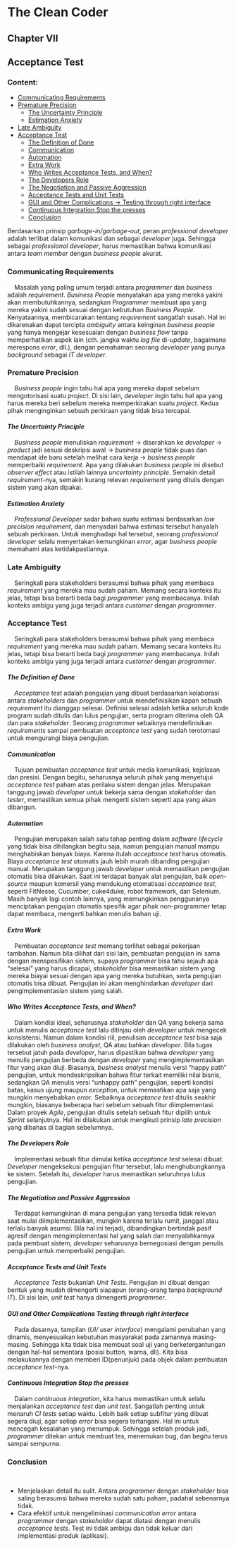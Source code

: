 # The Clean Coder
## Chapter VII
## Acceptance Test

### Content:
* [Communicating Requirements](#communicating-requirements)
* [Premature Precision](#premature-precision)
   * [The Uncertainty Principle](#the-uncertainty-principle)
   * [Estimation Anxiety](#estimation-anxiety)
* [Late Ambiguity](#late-ambiguity)
* [Acceptance Test](#acceptance-test)
   * [The Definition of Done](#the-definition-of-done)
   * [Communication](#communication)
   * [Automation](#automation)
   * [Extra Work](#extra-work)
   * [Who Writes Acceptance Tests, and When?](#who-writes-acceptance-tests-and-when?)
   * [The Developers Role](#the-developers-role)
   * [The Negotiation and Passive Aggression](#the-negotiation-and-passive-aggression)
   * [Acceptance Tests and Unit Tests](#acceptance-tests-and-unit-tests)
   * [GUI and Other Complications → Testing through right interface](#gui-and-other-complications-testing-through-right-interface)
   * [Continuous Integration Stop the presses](#continuous-integration-stop-the-presses)
   * [Conclusion](#conclusion)

Berdasarkan prinsip *garbage-in/garbage-out*, peran *professional developer* adalah terlibat dalam komunikasi dan sebagai *developer* juga. Sehingga sebagai *professional developer*, harus memastikan bahwa komunikasi antara *team member* dengan *business people* akurat.



### Communicating Requirements
&nbsp;&nbsp;&nbsp;&nbsp;Masalah yang paling umum terjadi antara *programmer* dan *business* adalah *requirement*. *Business People* menyatakan apa yang mereka yakini akan membutuhkannya, sedangkan *Programmer* membuat apa yang mereka yakini sudah sesuai dengan kebutuhan *Business People*. Kenyataannya, membicarakan tentang *requirement* sangatlah susah. Hal ini dikarenakan dapat tercipta *ambiguity* antara keinginan *business people* yang hanya mengejar kesesuaian dengan *business flow* tanpa memperhatikan aspek lain (cth. jangka waktu *log file* di-*update*, bagaimana merespons *error*, dll.), dengan pemahaman seorang *developer* yang punya *background* sebagai *IT developer*.
</br>

### Premature Precision
&nbsp;&nbsp;&nbsp;&nbsp;*Business people* ingin tahu hal apa yang mereka dapat sebelum mengotorisasi suatu *project*. Di sisi lain, *developer* ingin tahu hal apa yang harus mereka beri sebelum mereka memperkirakan suatu *project*. Kedua pihak menginginkan sebuah perkiraan yang tidak bisa tercapai.

#### _The Uncertainty Principle_
&nbsp;&nbsp;&nbsp;&nbsp;*Business people* menuliskan *requirement* → diserahkan ke *developer* → *product* jadi sesuai deskripsi awal → *business people* tidak puas dan mendapat ide baru setelah melihat cara kerja → *business people* memperbaiki *requirement*. 
Apa yang dilakukan *business people* ini disebut *observer effect* atau istilah lainnya *uncertainty principle*. Semakin detail *requirement*-nya, semakin kurang relevan *requirement* yang ditulis dengan sistem yang akan dipakai.
</br>

#### _Estimation Anxiety_
&nbsp;&nbsp;&nbsp;&nbsp;*Professional Developer* sadar bahwa suatu estimasi berdasarkan *low precision requirement*, dan menyadari bahwa estimasi tersebut hanyalah sebuah perkiraan. Untuk menghadapi hal tersebut, seorang *professional developer* selalu menyertakan kemungkinan *error*, agar *business people* memahami atas ketidakpastiannya.

### Late Ambiguity
&nbsp;&nbsp;&nbsp;&nbsp;Seringkali para stakeholders berasumsi bahwa pihak yang membaca *requirement* yang mereka mau sudah paham. Memang secara konteks itu jelas, tetapi bisa berarti beda bagi *programmer* yang membacanya. Inilah konteks ambigu yang juga terjadi antara *customer* dengan *programmer*.
</br>

### Acceptance Test
&nbsp;&nbsp;&nbsp;&nbsp;Seringkali para stakeholders berasumsi bahwa pihak yang membaca *requirement* yang mereka mau sudah paham. Memang secara konteks itu jelas, tetapi bisa berarti beda bagi *programmer* yang membacanya. Inilah konteks ambigu yang juga terjadi antara *customer* dengan *programmer*.
</br>

#### _The Definition of Done_
&nbsp;&nbsp;&nbsp;&nbsp;*Acceptance test* adalah pengujian yang dibuat berdasarkan kolaborasi antara *stakeholders* dan *programmer* untuk mendefinisikan kapan sebuah *requirement* itu dianggap selesai. Definisi selesai adalah ketika seluruh kode program sudah ditulis dan lulus pengujian, serta program diterima oleh QA dan para *stakeholder*. Seorang *programmer* sebaiknya mendefinisikan *requirements* sampai pembuatan *acceptance test* yang sudah terotomasi untuk mengurangi biaya pengujian.


#### _Communication_
&nbsp;&nbsp;&nbsp;&nbsp;Tujuan pembuatan *acceptance test* untuk media komunikasi, kejelasan dan presisi. Dengan begitu, seharusnya seluruh pihak yang menyetujui *acceptance test* paham atas perilaku sistem dengan jelas. Merupakan tanggung jawab *developer* untuk bekerja sama dengan *stakeholder* dan *tester*, memastikan semua pihak mengerti sistem seperti apa yang akan dibangun.


#### _Automation_
&nbsp;&nbsp;&nbsp;&nbsp;Pengujian merupakan salah satu tahap penting dalam *software lifecycle* yang tidak bisa dihilangkan begitu saja, namun pengujian manual mampu menghabiskan banyak biaya. Karena itulah *acceptance test* harus otomatis. Biaya *acceptance test* otomatis jauh lebih murah dibanding pengujian manual. Merupakan tanggung jawab *developer* untuk memastikan pengujian otomatis bisa dilakukan. 
Saat ini terdapat banyak alat pengujian, baik *open-source* maupun komersil yang mendukung otomatisasi *acceptance test*, seperti FitNesse, Cucumber, cuke4duke, robot framework, dan Selenium. Masih banyak lagi contoh lainnya, yang memungkinkan penggunanya menciptakan pengujian otomatis spesifik agar pihak non-programmer tetap dapat membaca, mengerti bahkan menulis bahan uji.


#### _Extra Work_
&nbsp;&nbsp;&nbsp;&nbsp;Pembuatan *acceptance test* memang terlihat sebagai pekerjaan tambahan. Namun bila dilihat dari sisi lain, pembuatan pengujian ini sama dengan menspesifikan sistem, supaya *programmer* bisa tahu sejauh apa “selesai” yang harus dicapai, *stakeholder* bisa memastikan sistem yang mereka biayai sesuai dengan apa yang mereka butuhkan, serta pengujian otomatis bisa dibuat. Pengujian ini akan menghindarkan *developer* dari pengimplementasian sistem yang salah.


#### _Who Writes Acceptance Tests, and When?_
&nbsp;&nbsp;&nbsp;&nbsp;Dalam kondisi ideal, seharusnya *stakeholder* dan QA yang bekerja sama untuk menulis *acceptance test* lalu ditinjau oleh *developer* untuk mengecek konsistensi. Namun dalam kondisi riil, penulisan *acceptance test* bisa saja dilakukan oleh *business analyst*, QA atau bahkan *developer*. Bila tugas tersebut jatuh pada *developer*, harus dipastikan bahwa *developer* yang menulis pengujian berbeda dengan *developer* yang mengimplementasikan fitur yang akan diuji. 
Biasanya, *business analyst* menulis versi “happy path” pengujian, untuk mendeskripsikan bahwa fitur terkait memiliki nilai bisnis, sedangkan QA menulis versi “unhappy path” pengujian, seperti kondisi batas, kasus ujung maupun *exception*, untuk memastikan apa saja yang mungkin menyebabkan *error*. 
Sebaiknya *acceptance test* ditulis seakhir mungkin, biasanya beberapa hari sebelum sebuah fitur diimplementasi. Dalam proyek *Agile*, pengujian ditulis setelah sebuah fitur dipilih untuk *Sprint* selanjutnya. Hal ini dilakukan untuk mengikuti prinsip *late precision* yang dibahas di bagian sebelumnya.

#### _The Developers Role_
&nbsp;&nbsp;&nbsp;&nbsp;Implementasi sebuah fitur dimulai ketika *acceptance test* selesai dibuat. *Developer* mengeksekusi pengujian fitur tersebut, lalu menghubungkannya ke sistem. Setelah itu, *developer* harus memastikan seluruhnya lulus pengujian.


#### _The Negotiation and Passive Aggression_
&nbsp;&nbsp;&nbsp;&nbsp;Terdapat kemungkinan di mana pengujian yang tersedia tidak relevan saat mulai diimplementasikan, mungkin karena terlalu rumit, janggal atau terlalu banyak asumsi. Bila hal ini terjadi, dibandingkan bertindak pasif agresif dengan mengimplementasi hal yang salah dan menyalahkannya pada pembuat sistem, *developer* seharusnya bernegosiasi dengan penulis pengujian untuk memperbaiki pengujian. 


#### _Acceptance Tests and Unit Tests_
&nbsp;&nbsp;&nbsp;&nbsp;*Acceptance Tests* bukanlah *Unit Tests*. Pengujian ini dibuat dengan bentuk yang mudah dimengerti siapapun (orang-orang tanpa *background IT*). Di sisi lain, *unit test* hanya dimengerti *programmer*.


#### _GUI and Other Complications Testing through right interface_
&nbsp;&nbsp;&nbsp;&nbsp;Pada dasarnya, tampilan (*UI/ user interface*) mengalami perubahan yang dinamis, menyesuaikan kebutuhan masyarakat pada zamannya masing-masing. Sehingga kita tidak bisa membuat soal uji yang berketergantungan dengan hal-hal sementara (posisi button, warna, dll). Kita bisa melakukannya dengan memberi ID(penunjuk) pada objek dalam pembuatan *acceptance test*-nya.


#### _Continuous Integration Stop the presses_
&nbsp;&nbsp;&nbsp;&nbsp;Dalam *continuous integration*, kita harus memastikan untuk selalu menjalankan *acceptance test* dan *unit test*. Sangatlah penting untuk menaruh *CI tests* setiap waktu. Lebih baik setiap subfitur yang dibuat segera diuji, agar setiap *error* bisa segera tertangani. Hal ini untuk mencegah kesalahan yang menumpuk. Sehingga setelah produk jadi, *programmer* ditekan untuk membuat tes, menemukan bug, dan begitu terus sampai sempurna.


### Conclusion
&nbsp;&nbsp;&nbsp;&nbsp;
* Menjelaskan detail itu sulit. Antara *programmer* dengan *stakeholder* bisa saling berasumsi bahwa mereka sudah satu paham, padahal sebenarnya tidak.
* Cara efektif untuk mengeliminasi *communication error* antara *programmer* dengan *stakeholder* dapat diatasi dengan menulis *acceptance tests*. Test ini tidak ambigu dan tidak keluar dari implementasi produk (aplikasi).


